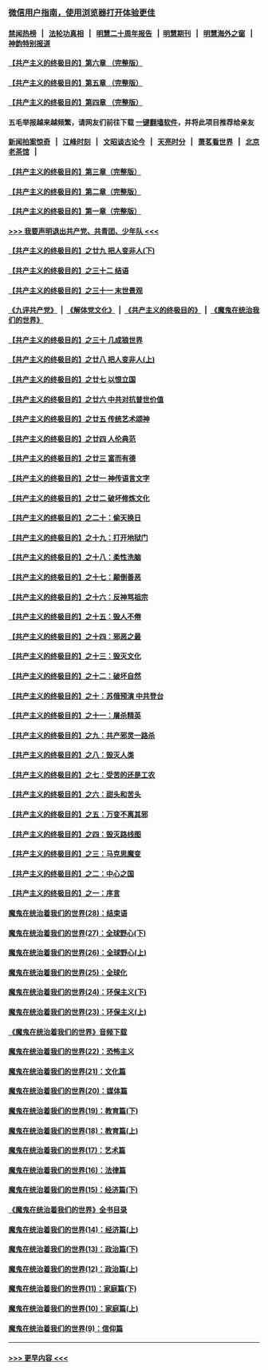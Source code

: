 ### [微信用户指南，使用浏览器打开体验更佳](https://github.com/gfw-breaker/banned-news1/blob/master/indexes/wechat-guide.md?t=0)
#### [禁闻热榜](热点新闻.md?t=0)  &nbsp;&nbsp;|&nbsp;&nbsp; [法轮功真相](https://github.com/gfw-breaker/truth/blob/master/README.md?t=0) &nbsp;&nbsp;|&nbsp;&nbsp; [明慧二十周年报告](https://github.com/gfw-breaker/mh-reports/blob/master/README.md?t=0) &nbsp;&nbsp;|&nbsp;&nbsp;[明慧期刊](https://github.com/gfw-breaker/mh-qikan) &nbsp;&nbsp;|&nbsp;&nbsp; [明慧海外之窗](https://github.com/gfw-breaker/mh-news/blob/master/README.md?t=0) &nbsp;&nbsp;|&nbsp;&nbsp; [神韵特别报道](https://github.com/gfw-breaker/mh-news/blob/master/shenyun.md?t=0)
#### [【共产主义的终极目的】第六章 （完整版）](../pages/nsc422/n11428913.md?t=02121433) 
#### [【共产主义的终极目的】第五章 （完整版）](../pages/nsc422/n11428912.md?t=02121433) 
#### [【共产主义的终极目的】第四章 （完整版）](../pages/nsc422/n11428907.md?t=02121433) 
#### 五毛举报越来越频繁，请网友们前往下载 [一键翻墙软件](https://github.com/gfw-breaker/ssr-accounts)，并将此项目推荐给亲友
#### [新闻拍案惊奇](https://github.com/gfw-breaker/banned-news1/blob/master/pages/link4.md) &nbsp;&nbsp;|&nbsp;&nbsp; [江峰时刻](https://github.com/gfw-breaker/banned-news1/blob/master/pages/link4.md) &nbsp;&nbsp;|&nbsp;&nbsp; [文昭谈古论今](https://github.com/gfw-breaker/banned-news1/blob/master/pages/link4.md) &nbsp;&nbsp;|&nbsp;&nbsp; [天亮时分](https://github.com/gfw-breaker/banned-news1/blob/master/pages/link4.md) &nbsp;&nbsp;|&nbsp;&nbsp; [萧茗看世界](https://github.com/gfw-breaker/banned-news1/blob/master/pages/link4.md) &nbsp;&nbsp;|&nbsp;&nbsp; [北京老茶馆](https://github.com/gfw-breaker/banned-news1/blob/master/pages/link4.md) &nbsp;&nbsp;|&nbsp;&nbsp; 
#### [【共产主义的终极目的】第三章（完整版）](../pages/nsc422/n11428848.md?t=02121433) 
#### [【共产主义的终极目的】第二章（完整版）](../pages/nsc422/n11428831.md?t=02121433) 
#### [【共产主义的终极目的】第一章（完整版）](../pages/nsc422/n11417651.md?t=02121433) 
#### [>>> 我要声明退出共产党、共青团、少年队 <<<](https://github.com/begood0513/goodnews/blob/master/quit/letter.md) 
#### [【共产主义的终极目的】之廿九 把人变非人(下)](../pages/nsc422/n11344140.md?t=02121433) 
#### [【共产主义的终极目的】之三十二 结语](../pages/nsc422/n11360535.md?t=02121433) 
#### [【共产主义的终极目的】之三十一 末世景观](../pages/nsc422/n11351129.md?t=02121433) 
#### [《九评共产党》](https://github.com/begood0513/9ping.md/blob/master/README.md) &nbsp;|&nbsp; [《解体党文化》](../../../../jtdwh.md/blob/master/README.md)  &nbsp;|&nbsp; [《共产主义的终极目的》](../../../../gczydzjmd.md/blob/master/README.md) &nbsp;|&nbsp; [《魔鬼在统治我们的世界》](../../../../mgztzwmdsj.md/blob/master/README.md) 
#### [【共产主义的终极目的】之三十 几成狼世界](../pages/nsc422/n11348280.md?t=02121433) 
#### [【共产主义的终极目的】之廿八 把人变非人(上)](../pages/nsc422/n11340492.md?t=02121433) 
#### [【共产主义的终极目的】之廿七 以恨立国](../pages/nsc422/n11336944.md?t=02121433) 
#### [【共产主义的终极目的】之廿六 中共对抗普世价值](../pages/nsc422/n11324785.md?t=02121433) 
#### [【共产主义的终极目的】之廿五 传统艺术颂神](../pages/nsc422/n11296396.md?t=02121433) 
#### [【共产主义的终极目的】之廿四 人伦典范](../pages/nsc422/n11296397.md?t=02121433) 
#### [【共产主义的终极目的】之廿三 富而有德](../pages/nsc422/n11283598.md?t=02121433) 
#### [【共产主义的终极目的】之廿一 神传语言文字](../pages/nsc422/n11263265.md?t=02121433) 
#### [【共产主义的终极目的】之廿二 破坏修炼文化](../pages/nsc422/n11245728.md?t=02121433) 
#### [【共产主义的终极目的】之二十：偷天换日](../pages/nsc422/n11238846.md?t=02121433) 
#### [【共产主义的终极目的】之十九：打开地狱门](../pages/nsc422/n11206376.md?t=02121433) 
#### [【共产主义的终极目的】之十八：柔性洗脑](../pages/nsc422/n11199994.md?t=02121433) 
#### [【共产主义的终极目的】之十七：颠倒善恶](../pages/nsc422/n11179782.md?t=02121433) 
#### [【共产主义的终极目的】之十六：反神骂祖宗](../pages/nsc422/n11166798.md?t=02121433) 
#### [【共产主义的终极目的】之十五：毁人不倦](../pages/nsc422/n11166792.md?t=02121433) 
#### [【共产主义的终极目的】之十四：邪恶之最](../pages/nsc422/n11150249.md?t=02121433) 
#### [【共产主义的终极目的】之十三：毁灭文化](../pages/nsc422/n11135227.md?t=02121433) 
#### [【共产主义的终极目的】之十二：破坏自然](../pages/nsc422/n11135214.md?t=02121433) 
#### [【共产主义的终极目的】之十：苏俄预演 中共登台](../pages/nsc422/n11118424.md?t=02121433) 
#### [【共产主义的终极目的】之十一：屠杀精英](../pages/nsc422/n11118442.md?t=02121433) 
#### [【共产主义的终极目的】之九：共产邪灵一路杀](../pages/nsc422/n11114139.md?t=02121433) 
#### [【共产主义的终极目的】之八：毁灭人类](../pages/nsc422/n11108503.md?t=02121433) 
#### [【共产主义的终极目的】之七：受苦的还是工农](../pages/nsc422/n11101809.md?t=02121433) 
#### [【共产主义的终极目的】之六：甜头和苦头](../pages/nsc422/n11096971.md?t=02121433) 
#### [【共产主义的终极目的】之五：万变不离其邪](../pages/nsc422/n11091285.md?t=02121433) 
#### [【共产主义的终极目的】之四：毁灭路线图](../pages/nsc422/n11086284.md?t=02121433) 
#### [【共产主义的终极目的】之三：马克思魔变](../pages/nsc422/n11061941.md?t=02121433) 
#### [【共产主义的终极目的】之二：中心之国](../pages/nsc422/n11047728.md?t=02121433) 
#### [【共产主义的终极目的】之一：序言](../pages/nsc422/n11086077.md?t=02121433) 
#### [魔鬼在统治着我们的世界(28)：结束语](../pages/nsc422/n10936246.md?t=02121433) 
#### [魔鬼在统治着我们的世界(27)：全球野心(下)](../pages/nsc422/n10928319.md?t=02121433) 
#### [魔鬼在统治着我们的世界(26)：全球野心(上)](../pages/nsc422/n10900318.md?t=02121433) 
#### [魔鬼在统治着我们的世界(25)：全球化](../pages/nsc422/n10788205.md?t=02121433) 
#### [魔鬼在统治着我们的世界(24)：环保主义(下)](../pages/nsc422/n10695307.md?t=02121433) 
#### [魔鬼在统治着我们的世界(23)：环保主义(上)](../pages/nsc422/n10688613.md?t=02121433) 
#### [《魔鬼在统治着我们的世界》音频下载](../pages/nsc422/n10635553.md?t=02121433) 
#### [魔鬼在统治着我们的世界(22)：恐怖主义](../pages/nsc422/n10614727.md?t=02121433) 
#### [魔鬼在统治着我们的世界(21)：文化篇](../pages/nsc422/n10597706.md?t=02121433) 
#### [魔鬼在统治着我们的世界(20)：媒体篇](../pages/nsc422/n10586579.md?t=02121433) 
#### [魔鬼在统治着我们的世界(19)：教育篇(下)](../pages/nsc422/n10564808.md?t=02121433) 
#### [魔鬼在统治着我们的世界(18)：教育篇(上)](../pages/nsc422/n10526970.md?t=02121433) 
#### [魔鬼在统治着我们的世界(17)：艺术篇](../pages/nsc422/n10499093.md?t=02121433) 
#### [魔鬼在统治着我们的世界(16)：法律篇](../pages/nsc422/n10485969.md?t=02121433) 
#### [魔鬼在统治着我们的世界(15)：经济篇(下)](../pages/nsc422/n10469975.md?t=02121433) 
#### [《魔鬼在统治着我们的世界》全书目录](../pages/nsc422/n10464261.md?t=02121433) 
#### [魔鬼在统治着我们的世界(14)：经济篇(上)](../pages/nsc422/n10457370.md?t=02121433) 
#### [魔鬼在统治着我们的世界(13)：政治篇(下)](../pages/nsc422/n10448270.md?t=02121433) 
#### [魔鬼在统治着我们的世界(12)：政治篇(上)](../pages/nsc422/n10444576.md?t=02121433) 
#### [魔鬼在统治着我们的世界(11)：家庭篇(下)](../pages/nsc422/n10440961.md?t=02121433) 
#### [魔鬼在统治着我们的世界(10)：家庭篇(上)](../pages/nsc422/n10435448.md?t=02121433) 
#### [魔鬼在统治着我们的世界(9)：信仰篇](../pages/nsc422/n10432159.md?t=02121433) 

----
#### [ >>> 更早内容 <<< ](../indexes/nsc422-earlier.md)
